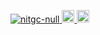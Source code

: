 <p align="left"> 
	 <a href="https://github.com/nitgc-null/nitgc-null/">
	 	<img src="https://komarev.com/ghpvc/?username=nitgc-null&color=brightgreen" alt="nitgc-null" />
	 </a>
	 <a href="http://twitter.com/NITGC_null">
    <img height="20" src="https://img.shields.io/twitter/follow/NITGC_null?label=Twitter&logo=twitter&style=flat" />
  </a>
  <a href="https://github.com/nitgc-null">
    <img height="20" src="https://img.shields.io/github/followers/nitgc-null?label=follow&logo=github&style=flat" />
  </a>
</p>


<!--
**nitgc-null/nitgc-null** is a ✨ _special_ ✨ repository because its `README.md` (this file) appears on your GitHub profile.

Here are some ideas to get you started:

- 🔭 I’m currently working on ...
- 🌱 I’m currently learning ...
- 👯 I’m looking to collaborate on ...
- 🤔 I’m looking for help with ...
- 💬 Ask me about ...
- 📫 How to reach me: ...
- 😄 Pronouns: ...
- ⚡ Fun fact: ...
-->
